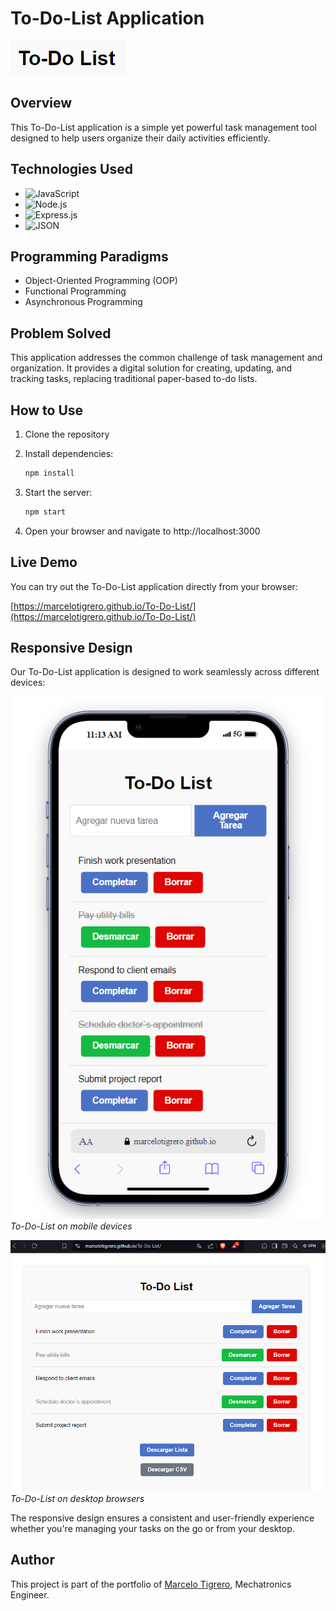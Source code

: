 # To-Do-List Application

![To-Do-List Logo](todo-list-logo.png)


## Overview

This To-Do-List application is a simple yet powerful task management tool designed to help users organize their daily activities efficiently.

## Technologies Used

- ![JavaScript](https://img.shields.io/badge/-JavaScript-F7DF1E?style=flat-square&logo=javascript&logoColor=black)
- ![Node.js](https://img.shields.io/badge/-Node.js-339933?style=flat-square&logo=node.js&logoColor=white)
- ![Express.js](https://img.shields.io/badge/-Express.js-000000?style=flat-square&logo=express&logoColor=white)
- ![JSON](https://img.shields.io/badge/-JSON-000000?style=flat-square&logo=json&logoColor=white)

## Programming Paradigms

- Object-Oriented Programming  (OOP)
- Functional Programming
- Asynchronous Programming

## Problem Solved

This application addresses the common challenge of task management and organization. It provides a digital solution for creating, updating, and tracking tasks, replacing traditional paper-based to-do lists.

## How to Use

1. Clone the repository
2. Install dependencies: 
   ```bash
   npm install
   ```
3. Start the server:
   ```bash
   npm start
   ```

4. Open your browser and navigate to http://localhost:3000

## Live Demo

You can try out the To-Do-List application directly from your browser:

[https://marcelotigrero.github.io/To-Do-List/](https://marcelotigrero.github.io/To-Do-List/)

## Responsive Design

Our To-Do-List application is designed to work seamlessly across different devices:

![Mobile View](todo-list-mobile.png)
*To-Do-List on mobile devices*

![Web View](todo-list-web.png)
*To-Do-List on desktop browsers*

The responsive design ensures a consistent and user-friendly experience whether you're managing your tasks on the go or from your desktop.

## Author

This project is part of the portfolio of [Marcelo Tigrero](https://marcelotigrero.github.io/Portafolio/), Mechatronics Engineer.
